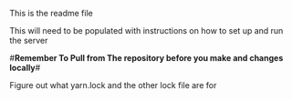 This is the readme file

This will need to be populated with instructions on how to set up and 
run the server


#**Remember To Pull from The repository before you make and changes locally**#

Figure out what yarn.lock and the other lock file are for 


